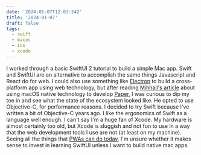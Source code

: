 ```yaml
---
date: '2024-01-07T12:03:24Z'
title: '2024-01-07'
draft: false
tags:
  - swift
  - macos
  - ios
  - xcode
---
```


I worked through a basic SwiftUI 2 tutorial to build a simple Mac app.
Swift and SwiftUI are an alternative to accomplish the same things Javascript and React do for web.
I could also use something like [Electron](https://github.com/electron/electron) to build a cross-platform app using web technology, but after reading [Mihhail's article](https://papereditor.app/dev) about using macOS native technology to develop [Paper](https://papereditor.app/), I was curious to dip my toe in and see what the state of the ecosystem looked like.
He opted to use Objective-C, for performance reasons.
I decided to try Swift because I've written a bit of Objective-C years ago.
I like the ergonomics of Swift as a language well enough.
I can't say I'm a huge fan of Xcode.
My hardware is almost certainly too old, but Xcode is sluggish and not fun to use in a way that the web development tools I use are not (at least on my machine).
Seeing all the things that [PWAs can do today](https://whatpwacando.today/), I'm unsure whether it makes sense to invest in learning SwiftUI unless I want to build native mac apps.
